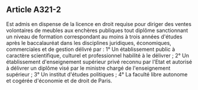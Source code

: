 Article A321-2
----
Est admis en dispense de la licence en droit requise pour diriger des ventes
volontaires de meubles aux enchères publiques tout diplôme sanctionnant un
niveau de formation correspondant au moins à trois années d'études après le
baccalauréat dans les disciplines juridiques, économiques, commerciales et de
gestion délivré par : 1° Un établissement public à caractère scientifique,
culturel et professionnel habilité à le délivrer ; 2° Un établissement
d'enseignement supérieur privé reconnu par l'Etat et autorisé à délivrer un
diplôme visé par le ministre chargé de l'enseignement supérieur ; 3° Un institut
d'études politiques ; 4° La faculté libre autonome et cogérée d'économie et de
droit de Paris.
